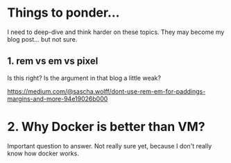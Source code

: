 # Things to ponder...

I need to deep-dive and think harder on these topics. They may become my blog post... but not sure.

## 1. rem vs em vs pixel

Is this right? Is the argument in that blog a little weak?

https://medium.com/@sascha.wolff/dont-use-rem-em-for-paddings-margins-and-more-94e19026b000

# 2. Why Docker is better than VM?

Important question to answer. Not really sure yet, because I don't really know how docker works.
